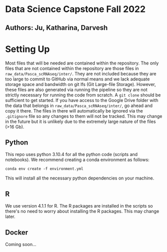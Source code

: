 # Data Science Capstone Fall 2022
## Authors: Ju, Katharina, Darvesh

# Setting Up
Most files that will be needed are contained within the repository. The only files that are not contained within the repository are those files in `raw_data/Pasca_scRNAseq/inter/`. They are not included because they are too large to commit to GitHub via normal means and we lack adequate storage space and bandwidth on git lfs (Git Large-file Storage). However, these files are also generated via running the pipeline so they are not strictly necessary for running the code from scratch. A `git clone` should be sufficient to get started. If you have access to the Google Drive folder with the data that belongs in `raw_data/Pasca_scRNAseq/inter/`, go ahead and copy it there. The files in there will automatically be ignored via the `.gitignore` file so any changes to them will not be tracked. This may change in the future but it is unlikely due to the extremely large nature of the files (>16 Gb).

## Python
This repo uses python 3.10.4 for all the python code (scripts and notebooks). We recommend creating a conda environment as follows:

```
conda env create -f environment.yml
```

This will install all the necessary python dependencies on your machine.

## R
We use version 4.1.1 for R. The R packages are installed in the scripts so there's no need to worry about installing the R packages. This may change later.

## Docker
Coming soon...